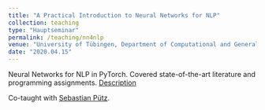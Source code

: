 ```yaml
---
title: "A Practical Introduction to Neural Networks for NLP"
collection: teaching
type: "Hauptseminar"
permalink: /teaching/nn4nlp
venue: "University of Tübingen, Department of Computational and General Linguistics"
date: "2020.04.15"
---
```


Neural Networks for NLP in PyTorch. Covered state-of-the-art literature and programming assignments. [Description](https://alma.uni-tuebingen.de/alma/pages/startFlow.xhtml?_flowId=detailView-flow&unitId=42654&periodId=223)

Co-taught with [Sebastian Pütz](https://sebpuetz.github.io).

